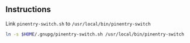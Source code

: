 ## Instructions

Link `pinentry-switch.sh` to `/usr/local/bin/pinentry-switch`
```sh
ln -s $HOME/.gnupg/pinentry-switch.sh /usr/local/bin/pinentry-switch
```